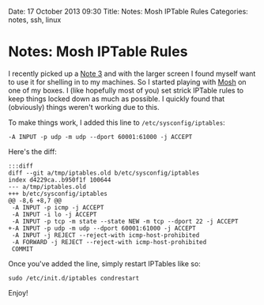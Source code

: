 Date: 17 October 2013 09:30
Title: Notes: Mosh IPTable Rules
Categories: notes, ssh, linux

# Notes: Mosh IPTable Rules

I recently picked up a [Note 3](http://www.samsung.com/us/mobile/cell-phones/SM-N900AZKEATT) and with the larger screen I found myself want to use it for shelling in to my machines. So I started playing with [Mosh](http://mosh.mit.edu/) on one of my boxes. I (like hopefully most of you) set strick IPTable rules to keep things locked down as much as possible. I quickly found that (obviously) things weren't working due to this.

To make things work, I added this line to `/etc/sysconfig/iptables`:

    -A INPUT -p udp -m udp --dport 60001:61000 -j ACCEPT

Here's the diff:

    :::diff
    diff --git a/tmp/iptables.old b/etc/sysconfig/iptables
    index d4229ca..b950f1f 100644
    --- a/tmp/iptables.old
    +++ b/etc/sysconfig/iptables
    @@ -8,6 +8,7 @@
     -A INPUT -p icmp -j ACCEPT 
     -A INPUT -i lo -j ACCEPT 
     -A INPUT -p tcp -m state --state NEW -m tcp --dport 22 -j ACCEPT 
    +-A INPUT -p udp -m udp --dport 60001:61000 -j ACCEPT
     -A INPUT -j REJECT --reject-with icmp-host-prohibited 
     -A FORWARD -j REJECT --reject-with icmp-host-prohibited 
     COMMIT

Once you've added the line, simply restart IPTables like so:

    sudo /etc/init.d/iptables condrestart 
    

Enjoy!
